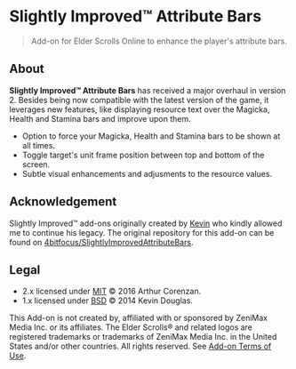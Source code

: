 # Slightly Improved™ Attribute Bars

> Add-on for Elder Scrolls Online to enhance the player's attribute bars.

## About

**Slightly Improved™ Attribute Bars** has received a major overhaul in version 2. Besides being now compatible with the latest version of the game, it leverages new features, like displaying resource text over the Magicka, Health and Stamina bars and improve upon them.

- Option to force your Magicka, Health and Stamina bars to be shown at all times.
- Toggle target's unit frame position between top and bottom of the screen.
- Subtle visual enhancements and adjusments to the resource values.

## Acknowledgement

Slightly Improved™ add-ons originally created by [Kevin](http://www.esoui.com/forums/member.php?action=getinfo&userid=1084) who kindly allowed me to continue his legacy. The original repository for this add-on can be found on [4bitfocus/SlightlyImprovedAttributeBars](https://github.com/4bitfocus/SlightlyImprovedAttributeBars).

## Legal

- 2.x licensed under [MIT](MIT.md) © 2016 Arthur Corenzan.
- 1.x licensed under [BSD](BSD.md) © 2014 Kevin Douglas.

This Add-on is not created by, affiliated with or sponsored by ZeniMax Media Inc. or its affiliates. The Elder Scrolls® and related logos are registered trademarks or trademarks of ZeniMax Media Inc. in the United States and/or other countries. All rights reserved. See [Add-on Terms of Use](https://account.elderscrollsonline.com/add-on-terms).
